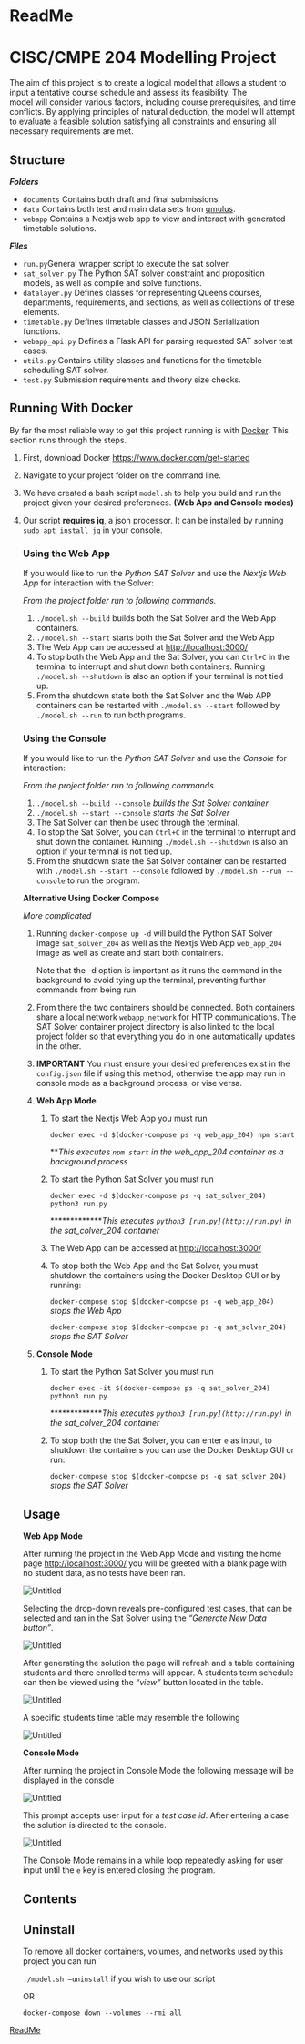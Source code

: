 # ReadMe

# CISC/CMPE 204 Modelling Project

The aim of this project is to create a logical model that allows a student to input a tentative course schedule and assess its feasibility. The model will consider various factors, including course prerequisites, and time conflicts. By applying principles of natural deduction, the model will attempt to evaluate a feasible solution satisfying all constraints and ensuring all necessary requirements are met.

## Structure

***Folders***

- `documents` Contains both draft and final submissions.
- `data` Contains both test and main data sets from [qmulus](https://github.com/queens-qmulus/datasets).
- `webapp` Contains a Nextjs web app to view and interact with generated timetable solutions.

***Files***

- `run.py`General wrapper script to execute the sat solver.
- `sat_solver.py` The Python SAT solver constraint and proposition models, as well as compile and solve functions.
- `datalayer.py` Defines classes for representing Queens courses, departments, requirements, and sections, as well as collections of these elements.
- `timetable.py` Defines timetable classes and JSON Serialization functions.
- `webapp_api.py` Defines a Flask API for parsing requested SAT solver test cases.
- `utils.py` Contains utility classes and functions for the timetable scheduling SAT solver.
- `test.py` Submission requirements and theory size checks.

## Running With Docker

By far the most reliable way to get this project running is with [Docker](https://www.docker.com/). This section runs through the steps.

1. First, download Docker https://www.docker.com/get-started
2. Navigate to your project folder on the command line.
3. We have created a bash script `model.sh` to help you build and run the project given your desired preferences. **(Web App and Console modes)**
4. Our script **requires jq**, a json processor. It can be installed by running `sudo apt install jq` in your console.
    
    ### **Using the Web App**
    
    If you would like to run the *Python SAT Solver* and use the *Nextjs Web App* for interaction with the Solver: 
    
    *From the project folder run to following commands.*
    
    1. `./model.sh --build` builds both the Sat Solver and the Web App containers.
    2. `./model.sh --start` starts both the Sat Solver and the Web App
    3. The Web App can be accessed at [http://localhost:3000/](http://localhost:3000/)
    4. To stop both the Web App and the Sat Solver, you can `Ctrl+C` in the terminal to interrupt and shut down both containers. Running `./model.sh --shutdown` is also an option if your terminal is not tied up.
    5. From the shutdown state both the Sat Solver and the Web APP containers can be restarted with `./model.sh --start` followed by `./model.sh --run` to run both programs.
    
    ### **Using the Console**
    
    If you would like to run the *Python SAT Solver* and use the *Console* for interaction: 
    
    *From the project folder run to following commands.*
    
    1. `./model.sh --build --console` *builds the Sat Solver container*
    2. `./model.sh --start --console` *starts the Sat Solver*
    3. The Sat Solver can then be used through the terminal.
    4. To stop the Sat Solver, you can `Ctrl+C` in the terminal to interrupt and shut down the container. Running `./model.sh --shutdown` is also an option if your terminal is not tied up.
    5. From the shutdown state the Sat Solver container can be restarted with `./model.sh --start --console` followed by `./model.sh --run --console` to run the program.
    
    **Alternative Using Docker Compose**
    
    *More complicated*
    
    1. Running `docker-compose up -d`  will build the Python SAT Solver image `sat_solver_204` as well as the Nextjs Web App `web_app_204` image as well as create and start both containers.
        
        Note that the -d option is important as it runs the command in the background to avoid tying up the terminal, preventing further commands from being run.
        
    2. From there the two containers should be connected. Both containers share a local network `webapp_network` for HTTP communications. The SAT Solver container project directory is also linked to the local project folder so that everything you do in one automatically updates in the other.
    3. **IMPORTANT** You must ensure your desired preferences exist in the `config.json` file if using this method, otherwise the app may run in console mode as a background process, or vise versa.
    4. **Web App Mode**
        1. To start the Nextjs Web App you must run
            
            `docker exec -d $(docker-compose ps -q web_app_204) npm start`
            
            ***This executes `npm start` in the web_app_204 container as a background process*
            
        2. To start the Python Sat Solver you must run
            
            `docker exec -d $(docker-compose ps -q sat_solver_204) python3 run.py`
            
            **************This executes `python3 [run.py](http://run.py)` in the sat_colver_204 container*
            
        3. The Web App can be accessed at [http://localhost:3000/](http://localhost:3000/)
        4. To stop both the Web App and the Sat Solver, you must shutdown the containers using the Docker Desktop GUI or by running:
            
            `docker-compose stop $(docker-compose ps -q web_app_204)` *stops the Web App*
            
            `docker-compose stop $(docker-compose ps -q sat_solver_204)` *stops the SAT Solver*
            
    5. **Console Mode**
        1. To start the Python Sat Solver you must run
            
            `docker exec -it $(docker-compose ps -q sat_solver_204) python3 run.py`
            
            **************This executes `python3 [run.py](http://run.py)` in the sat_colver_204 container*
            
        2. To stop both the the Sat Solver, you can enter `e` as input, to shutdown the containers you can use the Docker Desktop GUI or run:
            
            `docker-compose stop $(docker-compose ps -q sat_solver_204)` *stops the SAT Solver*
            
    
    ## Usage
    
    **Web App Mode**
    
    After running the project in the Web App Mode and visiting the home page [http://localhost:3000/](http://localhost:3000/) you will be greeted with a blank page with no student data, as no tests have been ran.
    
    ![Untitled](documentation/Untitled.png)
    
    Selecting the drop-down reveals pre-configured test cases, that can be selected and ran in the Sat Solver using the *“Generate New Data button”*.
    
    ![Untitled](documentation/Untitled%201.png)
    
    After generating the solution the page will refresh and a table containing students and there enrolled terms will appear. A students term schedule can then be viewed using the *“view”* button located in the table.
    
    ![Untitled](documentation/Untitled%202.png)
    
    A specific students time table may resemble the following
    
    ![Untitled](documentation/Untitled%203.png)
    
    **Console Mode**
    
    After running the project in Console Mode the following message will be displayed in the console
    
    ![Untitled](documentation/Untitled%204.png)
    
    This prompt accepts user input for a *test case id*. After entering a case the solution is directed to the console.
    
    ![Untitled](documentation/Untitled%205.png)
    
    The Console Mode remains in a while loop repeatedly asking for user input until the `e` key is entered closing the program.
    
    ## Contents
    
    ## Uninstall
    
    To remove all docker containers, volumes, and networks used by this project you can run
    
    `./model.sh —uninstall` if you wish to use our script
    
    OR
    
    `docker-compose down --volumes --rmi all`
    

[ReadMe](https://www.notion.so/ReadMe-5954b8d933b54eb6a9b98034acf9775c?pvs=21)

[](https://www.notion.so/4b03e8aad277426bbf9923eb4bd6c61f?pvs=21)